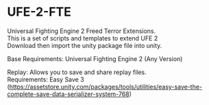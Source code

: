 # UFE-2-FTE
Universal Fighting Engine 2 Freed Terror Extensions.<br>
This is a set of scripts and templates to extend UFE 2<br>
Download then import the unity package file into unity.<br>

Base Requirements: Universal Fighting Engine 2 (Any Version)

Replay: Allows you to save and share replay files.<br>
Requirements: Easy Save 3 (https://assetstore.unity.com/packages/tools/utilities/easy-save-the-complete-save-data-serializer-system-768)<br>
